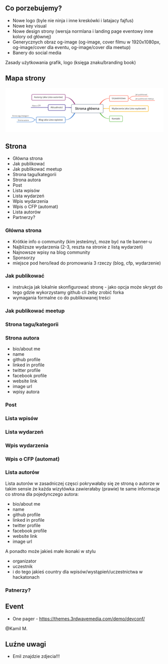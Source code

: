 ## Co porzebujemy?

- Nowe logo (byle nie ninja i inne kreskówki i latajacy fajfus)
- Nowe key visual
- Nowe design strony (wersja normlana i landing page eventowy inne kolory od głównej)
- Generycznych obraz og-image (og-image, cover filmu w 1920x1080px, og-image/cover dla eventu, og-image/cover dla meetup)
- Banery do social media

Zasady użytkowania grafik, logo (księga znaku/branding book)

## Mapa strony

![site map](site_map.png "Site map")

## Strona

- Główna strona
- Jak publikować
- Jak publikować meetup
- Strona tagu/kategorii
- Strona autora
- Post
- Lista wpisów
- Lista wydarzeń
- Wpis wydarzenia
- Wpis o CFP (automat)
- Lista autorów
- Partnerzy?

### Główna strona
- Krótkie info o community (kim jesteśmy), moze być na tle banner-u
- Najblizsze wydarzenia (2-3, reszta na stronie z listą wydarzeń)
- Najnowsze wpisy na blog community
- Sponsorzy
- miejsce pod hero/lead do promowania 3 rzeczy (blog, cfp, wydarzenie)

### Jak publikować

- instrukcja jak lokalnie skonfigurować stronę - jako opcja może skrypt do tego gdzie wykorzystamy github cli żeby zrobić forka
- wymagania formalne co do publikowanej treści

### Jak publikować meetup


### Strona tagu/kategorii


### Strona autora

- bio/about me
- name
- github profile
- linked in profile
- twitter profile
- facebook profile
- website link
- image url
- wpisy autora

### Post


### Lista wpisów


### Lista wydarzeń


### Wpis wydarzenia


### Wpis o CFP (automat)


### Lista autorów

Lista autorów w zasadniczej częsci pokrywałaby się ze stroną o autorze w takim sensie że każda wizytówka zawierałaby (prawie) te same informacje co strona dla pojedynczego autora:

- bio/about me
- name
- github profile
- linked in profile
- twitter profile
- facebook profile
- website link
- image url

A ponadto może jakieś małe ikonaki w stylu
- organizator
- uczestnik
- i do tego jakieś country dla wpisów/wystąpień/uczestnictwa w hackatonach

### Patnerzy?


## Event

- One pager - https://themes.3rdwavemedia.com/demo/devconf/

@Kamil M.

## Luźne uwagi

- Emil znajdzie zdjecia!!!

